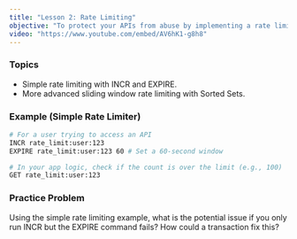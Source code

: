 ```yaml
---
title: "Lesson 2: Rate Limiting"
objective: "To protect your APIs from abuse by implementing a rate limiter."
video: "https://www.youtube.com/embed/AV6hK1-g8h8"
---
```


### Topics

- Simple rate limiting with INCR and EXPIRE.
- More advanced sliding window rate limiting with Sorted Sets.

### Example (Simple Rate Limiter)

```bash
# For a user trying to access an API
INCR rate_limit:user:123
EXPIRE rate_limit:user:123 60 # Set a 60-second window

# In your app logic, check if the count is over the limit (e.g., 100)
GET rate_limit:user:123
```

### Practice Problem

Using the simple rate limiting example, what is the potential issue if you only run INCR but the EXPIRE command fails? How could a transaction fix this?
